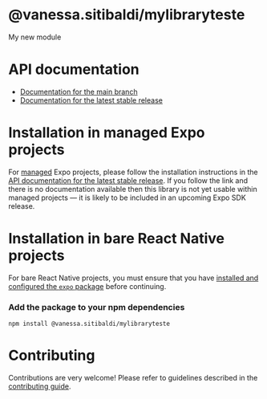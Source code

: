 # @vanessa.sitibaldi/mylibraryteste

My new module

# API documentation

- [Documentation for the main branch](https://github.com/expo/expo/blob/main/docs/pages/versions/unversioned/sdk/@vanessa.sitibaldi/mylibraryteste.md)
- [Documentation for the latest stable release](https://docs.expo.dev/versions/latest/sdk/@vanessa.sitibaldi/mylibraryteste/)

# Installation in managed Expo projects

For [managed](https://docs.expo.dev/archive/managed-vs-bare/) Expo projects, please follow the installation instructions in the [API documentation for the latest stable release](#api-documentation). If you follow the link and there is no documentation available then this library is not yet usable within managed projects &mdash; it is likely to be included in an upcoming Expo SDK release.

# Installation in bare React Native projects

For bare React Native projects, you must ensure that you have [installed and configured the `expo` package](https://docs.expo.dev/bare/installing-expo-modules/) before continuing.

### Add the package to your npm dependencies

```
npm install @vanessa.sitibaldi/mylibraryteste
```




# Contributing

Contributions are very welcome! Please refer to guidelines described in the [contributing guide]( https://github.com/expo/expo#contributing).
